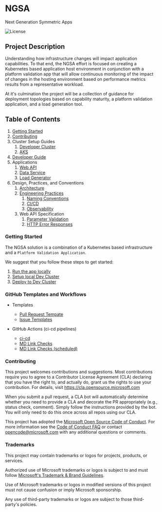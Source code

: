 # NGSA

Next Generation Symmetric Apps

![License](https://img.shields.io/badge/license-MIT-green.svg)

## Project Description

Understanding how infrastructure changes will impact application capabilities.  To that end, the NGSA effort is focused on creating a Kubernetes based application host environment in conjunction with a platform validation app that will allow continuous monitoring of the impact of changes in the hosting environment based on performance metrics results from a representative workload.

At it's culmination the project will be a collection of guidance for deployment topologies based on capability maturity, a platform validation application, and a load generation tool.

## Table of Contents

1. [Getting Started](#getting-started)
2. [Contributing](#contributing)
3. Cluster Setup Guides
   1. [Developer Cluster](./IaC/DevCluster)
   2. [AKS](./IaC/AKS)
4. [Developer Guide](./src/ngsa-csharp)
5. Applications
   1. [Web API](./src/ngsa-csharp)
   2. [Data Service](./src/ngsa-csharp)
   3. [Load Generator](./src/ngsa-csharp)
6. Design, Practices, and Conventions
   1. [Architecture](./docs/ApplicationArch.md)
   2. [Engineering Practices](./docs/EngineeringPractices.md)
      1. [Naming Conventions](./docs/NamingConvention.md)
      2. [CI/CD](./docs/CICD.md)
      3. [Observability](./docs/Observability.md)
   3. Web API Specification
      1. [Parameter Validation](./docs/ParameterValidation.md)
      2. [HTTP Error Responses](./docs/HttpErrorResponses.md)

### Getting Started

The NGSA solution is a combination of a Kubernetes based infrastructure and a `Platform Validation Application`.

We suggest that you follow these steps to get started:

1. [Run the app locally](./src/ngsa-csharp)
2. [Setup local Dev Cluster](./IaC/DevCluster)
3. [Deploy to Dev Cluster](./IaC/DevCluster)

### GitHub Templates and Workflows

- Templates
  - [Pull Request Tempate](PULL_REQUEST_TEMPLATE.md)
  - [Issue Templates](ISSUE_TEMPLATE)

- GitHub Actions (ci-cd pipelines)
  - [ci-cd](./workflows/NewApp.yaml)
  - [MD Link Checks](./workflows/mdlinkcheck.yaml)
  - [MD Link Checks (scheduled)](./workflows/scheduled_mdlinkcheck.yaml)

### Contributing

This project welcomes contributions and suggestions.  Most contributions require you to agree to a Contributor License Agreement (CLA) declaring that you have the right to, and actually do, grant us the rights to use your contribution. For details, visit <https://cla.opensource.microsoft.com>

When you submit a pull request, a CLA bot will automatically determine whether you need to provide a CLA and decorate the PR appropriately (e.g., status check, comment). Simply follow the instructions provided by the bot. You will only need to do this once across all repos using our CLA.

This project has adopted the [Microsoft Open Source Code of Conduct](https://opensource.microsoft.com/codeofconduct/). For more information see the [Code of Conduct FAQ](https://opensource.microsoft.com/codeofconduct/faq/) or contact [opencode@microsoft.com](mailto:opencode@microsoft.com) with any additional questions or comments.

### Trademarks

This project may contain trademarks or logos for projects, products, or services.

Authorized use of Microsoft trademarks or logos is subject to and must follow [Microsoft's Trademark & Brand Guidelines](https://www.microsoft.com/en-us/legal/intellectualproperty/trademarks/usage/general).

Use of Microsoft trademarks or logos in modified versions of this project must not cause confusion or imply Microsoft sponsorship.

Any use of third-party trademarks or logos are subject to those third-party's policies.
